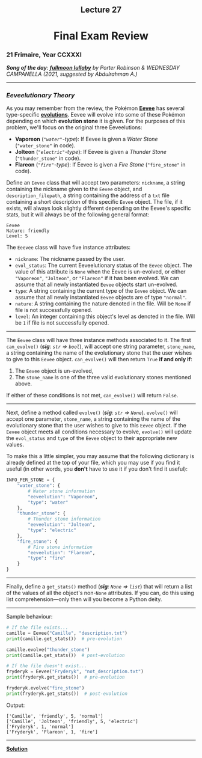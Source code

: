 <h2 align=center>Lecture 27</h2>

<h1 align=center>Final Exam Review</h1>

### 21 Frimaire, Year CCXXXI

***Song of the day***: _[**fullmoon lullaby**](https://youtu.be/nx-qpEMUzes) by Porter Robinson & WEDNESDAY CAMPANELLA (2021, suggested by Abdulrahman A.)_

---

### _Eeveelutionary Theory_

As you may remember from the review, the Pokémon [**Eevee**](https://bulbapedia.bulbagarden.net/wiki/Eevee_(Pok%C3%A9mon)) has several type-specific [**evolutions**](https://bulbapedia.bulbagarden.net/wiki/Eeveelution). Eevee will evolve into some of these Pokémon depending on which **evolution stone** it is given. For the purposes of this problem, we'll focus on the original three Eeveelutions:

- **Vaporeon** (_`"water"`-type_): If Eevee is given a _Water Stone_ (`"water_stone"` in code).
- **Jolteon** (_`"electric"`-type_): If Eevee is given a _Thunder Stone_ (`"thunder_stone"` in code).
- **Flareon** (_`"fire"`-type_): If Eevee is given a _Fire Stone_ (`"fire_stone"` in code).

Define an `Eevee` class that will accept two parameters: `nickname`, a string containing the nickname given to the `Eevee` object, and `description_filepath`, a string containing the address of a `txt` file containing a short description of this specific `Eevee` object. The file, if it exists, will always look slightly different depending on 
the Eevee's specific stats, but it will always be of the following general format:

```text
Eevee
Nature: friendly
Level: 5
```

The `Eeevee` class will have five instance attributes:

- `nickname`: The nickname passed by the user.
- `evol_status`: The current Eeveelutionary status of the `Eevee` object. The value of this attribute is `None` when the Eevee is un-evolved, or either `"Vaporeon"`, `"Jolteon"`, or `"Flareon"` if it has been evolved. We can assume that all newly instantiated `Eevee` objects start un-evolved.
- `type`: A string containing the current type of the `Eevee` object. We can assume that all newly instantiated `Eevee` objects are of type `"normal"`.
- `nature`: A string containing the nature denoted in the file. Will be `None` if file is not successfully opened.
- `level`: An integer containing this object's level as denoted in the file. Will be `1` if file is not successfully opened.

---

The `Eevee` class will have three instance methods associated to it. The first `can_evolve()` (_**sig**: `str` => `bool`_), will accept one string parameter, `stone_name`, a string containing the name of the evolutionary stone that the user wishes to give to this `Eevee` object. `can_evolve()` will then return `True` **if and only if**:

1. The `Eevee` object is un-evolved,
2. The `stone_name` is one of the three valid evolutionary stones mentioned above.

If either of these conditions is not met, `can_evolve()` will return `False`.

---

Next, define a method called `evolve()` (_**sig**: `str` => `None`_). `evolve()` will accept one parameter, `stone_name`, a string containing the name of the evolutionary stone that the user wishes to give to this `Eevee` object. If the `Eevee` object meets all conditions necessary to evolve, `evolve()` will update the `evol_status`
and `type` of the `Eevee` object to their appropriate new values.

To make this a little simpler, you may assume that the following dictionary is already defined at the top of your file, which you may use if you find it useful (in other words, you **don't** have to use it if you don't find it useful):

```python
INFO_PER_STONE = {
    "water_stone": {
        # Water stone information
        "eeveelution": "Vaporeon",
        "type": "water"
    },
    "thunder_stone": {
        # Thunder stone information
        "eeveelution": "Jolteon",
        "type": "electric"
    },
    "fire_stone": {
        # Fire stone information
        "eeveelution": "Flareon",
        "type": "fire"
    }
}
```

---

Finally, define a `get_stats()` method (_**sig**: `None` => `list`_) that will return a list of the values of all the object's non-`None` attributes. If you can, do this using list comprehension—only then will you become a Python deity.

---

Sample behaviour:

```python
# If the file exists...
camille = Eevee("Camille", "description.txt")
print(camille.get_stats())  # pre-evolution

camille.evolve("thunder_stone")
print(camille.get_stats())  # post-evolution

# If the file doesn't exist...
fryderyk = Eevee("Fryderyk", "not_description.txt")
print(fryderyk.get_stats())  # pre-evolution

fryderyk.evolve("fire_stone")
print(fryderyk.get_stats())  # post-evolution
```

Output:

```text
['Camille', 'friendly', 5, 'normal']
['Camille', 'Jolteon', 'friendly', 5, 'electric']
['Fryderyk', 1, 'normal']
['Fryderyk', 'Flareon', 1, 'fire']
```

---

[**Solution**](solution/eevee.py)